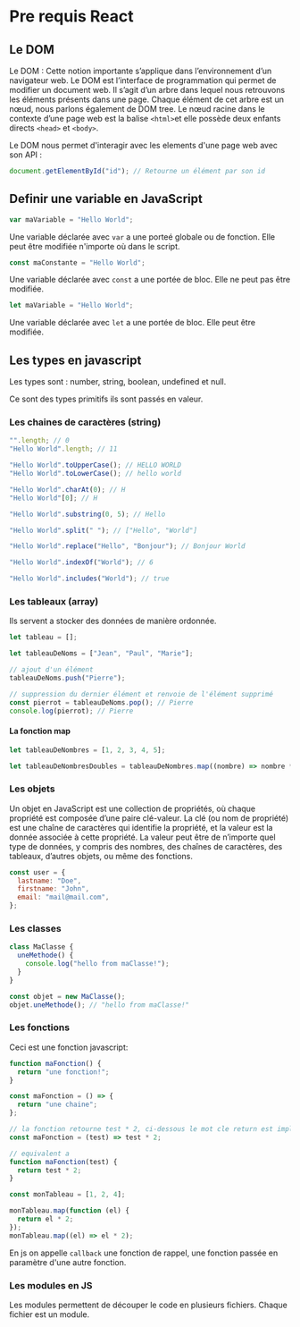 # Pre requis React

## Le DOM

Le DOM : Cette notion importante s’applique dans l’environnement d’un navigateur web. Le DOM est l’interface de programmation qui permet de modifier un document web. Il s’agit d’un arbre dans lequel nous retrouvons les éléments présents dans une page. Chaque élément de cet arbre est un nœud, nous parlons également de DOM tree. Le nœud racine dans le contexte d’une page web est la balise `<html>`et elle possède deux enfants directs `<head>` et `<body>`.

Le DOM nous permet d'interagir avec les elements d'une page web avec son API :

```javascript
document.getElementById("id"); // Retourne un élément par son id
```

## Definir une variable en JavaScript

```js
var maVariable = "Hello World";
```

Une variable déclarée avec `var` a une porteé globale ou de fonction. Elle peut être modifiée n'importe où dans le script.

```js
const maConstante = "Hello World";
```

Une variable déclarée avec `const` a une portée de bloc. Elle ne peut pas être modifiée.

```js
let maVariable = "Hello World";
```

Une variable déclarée avec `let` a une portée de bloc. Elle peut être modifiée.

## Les types en javascript

Les types sont : number, string, boolean, undefined et null.

Ce sont des types primitifs ils sont passés en valeur.

### Les chaines de caractères (string)

```js
"".length; // 0
"Hello World".length; // 11

"Hello World".toUpperCase(); // HELLO WORLD
"Hello World".toLowerCase(); // hello world

"Hello World".charAt(0); // H
"Hello World"[0]; // H

"Hello World".substring(0, 5); // Hello

"Hello World".split(" "); // ["Hello", "World"]

"Hello World".replace("Hello", "Bonjour"); // Bonjour World

"Hello World".indexOf("World"); // 6

"Hello World".includes("World"); // true
```

### Les tableaux (array)

Ils servent a stocker des données de manière ordonnée.

```js
let tableau = [];

let tableauDeNoms = ["Jean", "Paul", "Marie"];

// ajout d'un élément
tableauDeNoms.push("Pierre");

// suppression du dernier élément et renvoie de l'élément supprimé
const pierrot = tableauDeNoms.pop(); // Pierre
console.log(pierrot); // Pierre
```

#### La fonction map

```js
let tableauDeNombres = [1, 2, 3, 4, 5];

let tableauDeNombresDoubles = tableauDeNombres.map((nombre) => nombre * 2);
```

### Les objets

Un objet en JavaScript est une collection de propriétés, où chaque propriété est composée d’une paire clé-valeur. La clé (ou nom de propriété) est une chaîne de caractères qui identifie la propriété, et la valeur est la donnée associée à cette propriété. La valeur peut être de n’importe quel type de données, y compris des nombres, des chaînes de caractères, des tableaux, d’autres objets, ou même des fonctions.

```js
const user = {
  lastname: "Doe",
  firstname: "John",
  email: "mail@mail.com",
};
```

### Les classes

```js
class MaClasse {
  uneMethode() {
    console.log("hello from maClasse!");
  }
}

const objet = new MaClasse();
objet.uneMethode(); // "hello from maClasse!"
```

### Les fonctions

Ceci est une fonction javascript:

```js
function maFonction() {
  return "une fonction!";
}

const maFonction = () => {
  return "une chaine";
};

// la fonction retourne test * 2, ci-dessous le mot cle return est implicite
const maFonction = (test) => test * 2;

// equivalent a
function maFonction(test) {
  return test * 2;
}

const monTableau = [1, 2, 4];

monTableau.map(function (el) {
  return el * 2;
});
monTableau.map((el) => el * 2);
```

En js on appelle `callback` une fonction de rappel, une fonction passée en paramètre
d'une autre fonction.

### Les modules en JS

Les modules permettent de découper le code en plusieurs fichiers. Chaque fichier est un module.

```js

```
